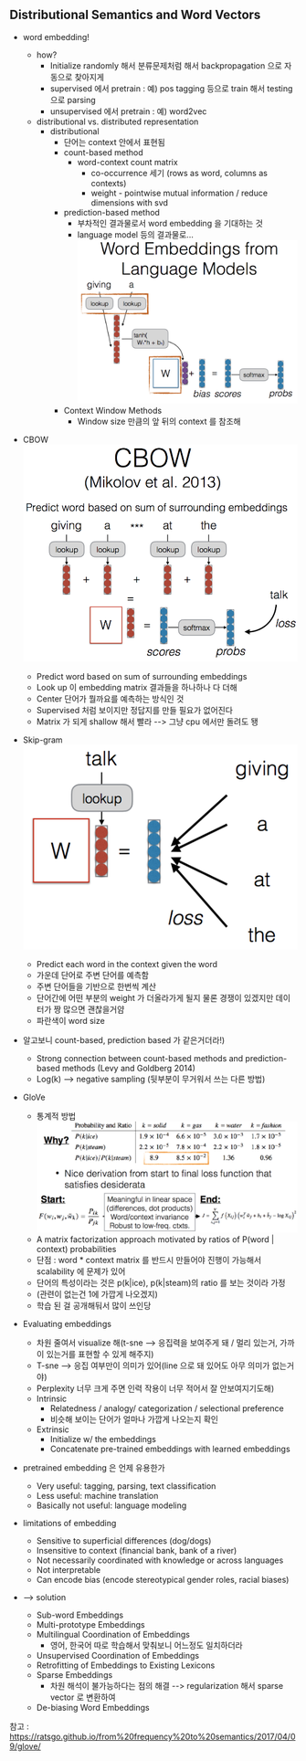 ## Distributional Semantics and Word Vectors
* word embedding!
	* how?
		* Initialize randomly 해서 분류문제처럼 해서 backpropagation 으로 자동으로 찾아지게
		* supervised 에서 pretrain : 예) pos tagging 등으로 train 해서 testing 으로 parsing
		* unsupervised 에서 pretrain : 예) word2vec
	* distributional vs. distributed representation
		* distributional
			* 단어는 context 안에서 표현됨
			* count-based method
				* word-context count matrix
					* co-occurrence 세기 (rows as word, columns as contexts)
					* weight - pointwise mutual information / reduce dimensions with svd
			* prediction-based method
				* 부차적인 결과물로서 word embedding 을 기대하는 것
				* language model 등의 결과물로...
				![prediction-based](images/3_1.png "prediction-based")
			* Context Window Methods
				* Window size 만큼의 앞 뒤의 context 를 참조해

* CBOW
	![CBOW](images/3_2.png "CBOW")
	* Predict word based on sum of surrounding embeddings
	* Look up 이 embedding matrix 결과들을 하나하나 다 더해
	* Center 단어가 뭘까요를 예측하는 방식인 것
	* Supervised 처럼 보이지만 정답지를 만들 필요가 없어진다
	* Matrix 가 되게 shallow 해서 빨라 --> 그냥 cpu 에서만 돌려도 됑

* Skip-gram
	![Skip-gram](images/3_3.png "Skip-gram")
	* Predict each word in the context given the word
	* 가운데 단어로 주변 단어를 예측함
	* 주변 단어들을 기반으로 한번씩 계산
	* 단어간에 어떤 부분의 weight 가 더올라가게 될지 물론 경쟁이 있겠지만 데이터가 짱 많으면 괜찮을거얌
	* 파란색이 word size

* 알고보니 count-based, prediction based 가 같은거더라!)
	* Strong connection between count-based methods and prediction-based methods (Levy and Goldberg 2014)
	* Log(k) --> negative sampling (뒷부분이 무거워서 쓰는 다른 방법)

* GloVe
	- 통계적 방법
	![GloVe](images/3_4.png "GloVe")
	* A matrix factorization approach motivated by ratios of P(word | context) probabilities
	* 단점 : word * context matrix 를 반드시 만들어야 진행이 가능해서 scalability 에 문제가 있어
	* 단어의 특성이라는 것은 p(k|ice), p(k|steam)의 ratio 를 보는 것이라 가정
	* (관련이 없는건 1에 가깝게 나오겠지)
	* 학습 된 걸 공개해둬서 많이 쓰인당

* Evaluating embeddings
	* 차원 줄여서 visualize 해(t-sne --> 응집력을 보여주게 돼 / 멀리 있는거, 가까이 있는거를 표현할 수 있게 해주지)
	* T-sne --> 응집 여부만이 의미가 있어(line 으로 돼 있어도 아무 의미가 없는거야)
	* Perplexity 너무 크게 주면 인력 작용이 너무 적어서 잘 안보여지기도해)
	* Intrinsic
		* Relatedness / analogy/ categorization / selectional preference
		* 비슷해 보이는 단어가 얼마나 가깝게 나오는지 확인
	* Extrinsic
		* Initialize w/ the embeddings
		* Concatenate pre-trained embeddings with learned embeddings

* pretrained embedding 은 언제 유용한가
	* Very useful: tagging, parsing, text classification
	* Less useful: machine translation
	* Basically not useful: language modeling

* limitations of embedding
	* Sensitive to superficial differences (dog/dogs)
	* Insensitive to context (financial bank, bank of a river)
	* Not necessarily coordinated with knowledge or across languages
	* Not interpretable
	* Can encode bias (encode stereotypical gender roles, racial biases)
* --> solution
	* Sub-word Embeddings
	* Multi-prototype Embeddings
	* Multilingual Coordination of Embeddings
		* 영어, 한국어 따로 학습해서 맞춰보니 어느정도 일치하더라
	* Unsupervised Coordination of Embeddings
	* Retrofitting of Embeddings to Existing Lexicons
	* Sparse Embeddings
		* 차원 해석이 불가능하다는 점의 해결 --> regularization 해서 sparse vector 로 변환하여
	* De-biasing Word Embeddings

참고 : https://ratsgo.github.io/from%20frequency%20to%20semantics/2017/04/09/glove/